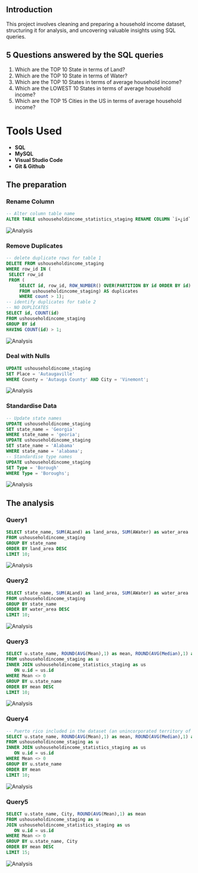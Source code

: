 ## Introduction

This project involves cleaning and preparing a household income dataset, structuring it for analysis, and uncovering valuable insights using SQL queries.

## 5 Questions answered by the SQL queries

1. Which are the TOP 10 State in terms of Land?
3. Which are the TOP 10 State in terms of Water?
3. Which are the TOP 10 States in terms of average household income?
4. Which are the LOWEST  10 States in terms of average household income?
5. Which are the TOP 15 Cities in the US in terms of average household income?

# Tools Used

- **SQL**
- **MySQL**
- **Visual Studio Code**
- **Git & Github**

 ## The preparation

 ### Rename Column

  ```SQL
-- Alter column table name
ALTER TABLE ushouseholdincome_statistics_staging RENAME COLUMN `ï»¿id` TO `id`;
 ```
 
 ![Analysis](<sql_results/cleaning1_column_name.png>)

 ### Remove Duplicates
 
   ```SQL
  -- delete duplicate rows for table 1
DELETE FROM ushouseholdincome_staging
WHERE row_id IN (
	SELECT row_id
	FROM (
		SELECT id, row_id, ROW_NUMBER() OVER(PARTITION BY id ORDER BY id) as count
		FROM ushouseholdincome_staging) AS duplicates
		WHERE count > 1);
-- identify duplicates for table 2
-- NO DUPLICATES
SELECT id, COUNT(id)
FROM ushouseholdincome_staging
GROUP BY id
HAVING COUNT(id) > 1;
  ```
  
  ![Analysis](<sql_results/cleaning2_removing_duplicates.png>)
 
 ### Deal with Nulls
 
   ```SQL
UPDATE ushouseholdincome_staging
SET Place = 'Autaugaville'
WHERE County = 'Autauga County' AND City = 'Vinemont';
  ```
 
   ![Analysis](<sql_results/cleaning4_dealing_with_nulls.png>)

 ### Standardise Data
 
   ```SQL
-- Update state names
UPDATE ushouseholdincome_staging
SET state_name = 'Georgia'
WHERE state_name = 'georia';
UPDATE ushouseholdincome_staging
SET state_name = 'Alabama'
WHERE state_name = 'alabama';
-- Standardise type names
UPDATE ushouseholdincome_staging
SET Type = 'Borough'
WHERE Type = 'Boroughs';
  ```
  
  ![Analysis](<sql_results/cleaning3_Standardizing_State_Names.png>)

 ## The analysis
 
 ### Query1
 
 ```SQL
 SELECT state_name, SUM(ALand) as land_area, SUM(AWater) as water_area
FROM ushouseholdincome_staging
GROUP BY state_name
ORDER BY land_area DESC
LIMIT 10;
 ```
 
 ![Analysis](<sql_results/q1.png>)
 
 ### Query2
 
 ```SQL
SELECT state_name, SUM(ALand) as land_area, SUM(AWater) as water_area
FROM ushouseholdincome_staging
GROUP BY state_name
ORDER BY water_area DESC
LIMIT 10;
 ```
 ![Analysis](<sql_results/q2.png>)
 
 ### Query3
 
 ```SQL
 SELECT u.state_name, ROUND(AVG(Mean),1) as mean, ROUND(AVG(Median),1) as median
FROM ushouseholdincome_staging as u
INNER JOIN ushouseholdincome_statistics_staging as us
	ON u.id = us.id
WHERE Mean <> 0
GROUP BY u.state_name
ORDER BY mean DESC
LIMIT 10;
 ```
  ![Analysis](<sql_results/q3.png>)
 
 ### Query4
 
 ```SQL
 -- Puerto rico included in the dataset (an unincorporated territory of the United States)
SELECT u.state_name, ROUND(AVG(Mean),1) as mean, ROUND(AVG(Median),1) as median
FROM ushouseholdincome_staging as u
INNER JOIN ushouseholdincome_statistics_staging as us
	ON u.id = us.id
WHERE Mean <> 0
GROUP BY u.state_name
ORDER BY mean 
LIMIT 10;
 ```
 ![Analysis](<sql_results/q4.png>)
 
 ### Query5
 
 ```SQL
 SELECT u.state_name, City, ROUND(AVG(Mean),1) as mean
FROM ushouseholdincome_staging as u
JOIN ushouseholdincome_statistics_staging as us
	ON u.id = us.id
WHERE Mean <> 0
GROUP BY u.state_name, City
ORDER BY mean DESC
LIMIT 15;
 ```
 ![Analysis](<sql_results/q5.png>)
 
